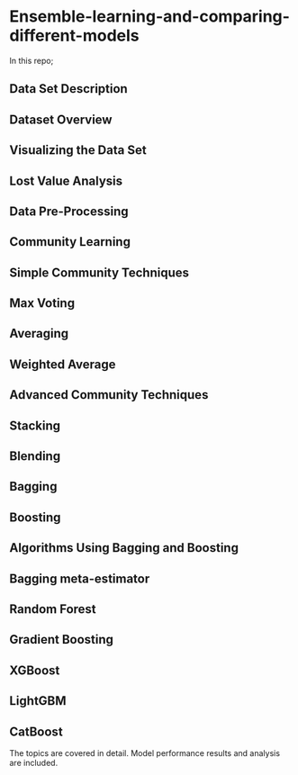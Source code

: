 # Ensemble-learning-and-comparing-different-models

 In this repo;

## Data Set Description
## Dataset Overview
## Visualizing the Data Set
## Lost Value Analysis
## Data Pre-Processing
## Community Learning
## Simple Community Techniques
## Max Voting
## Averaging
## Weighted Average
## Advanced Community Techniques
## Stacking
## Blending
## Bagging
## Boosting
## Algorithms Using Bagging and Boosting
## Bagging meta-estimator
## Random Forest
## Gradient Boosting
## XGBoost
## LightGBM
## CatBoost

The topics are covered in detail. Model performance results and analysis are included.

